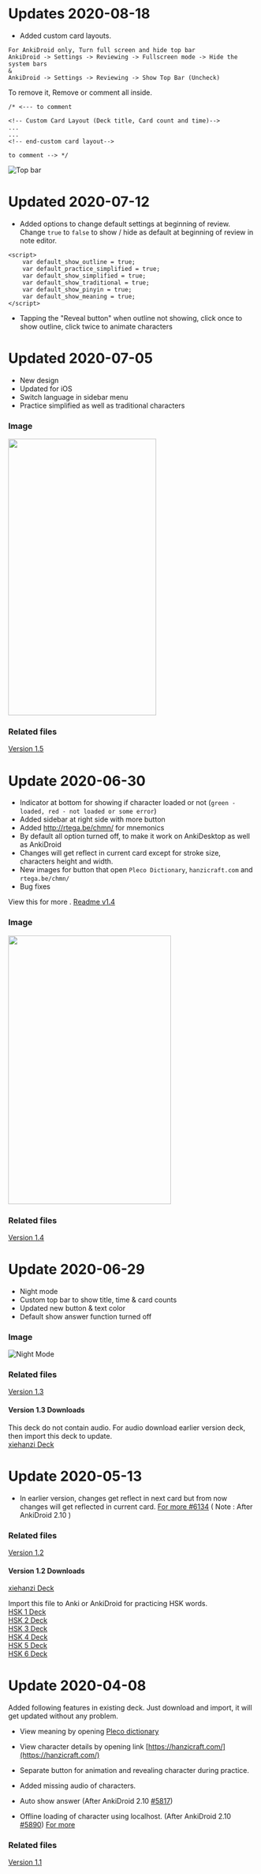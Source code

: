 # Updates 2020-08-18
- Added custom card layouts. 
```
For AnkiDroid only, Turn full screen and hide top bar
AnkiDroid -> Settings -> Reviewing -> Fullscreen mode -> Hide the system bars
&
AnkiDroid -> Settings -> Reviewing -> Show Top Bar (Uncheck)
```

To remove it, Remove or comment all inside.
```
/* <--- to comment

<!-- Custom Card Layout (Deck title, Card count and time)-->
...
...
<!-- end-custom card layout-->

to comment --> */
```

![Top bar](https://raw.githubusercontent.com/krmanik/Anki-xiehanzi/master/image/night_mode.PNG)

# Updated 2020-07-12
- Added options to change default settings at beginning of review.
Change ```true``` to ```false``` to show / hide as default at beginning of review in note editor.
```
<script>
    var default_show_outline = true;
    var default_practice_simplified = true;
    var default_show_simplified = true;
    var default_show_traditional = true;
    var default_show_pinyin = true;
    var default_show_meaning = true;
</script>
```
- Tapping the "Reveal button" when outline not showing, click once to show outline, click twice to animate characters

# Updated 2020-07-05
- New design
- Updated for iOS
- Switch language in sidebar menu
- Practice simplified as well as traditional characters

### Image 
<img src="https://raw.githubusercontent.com/krmanik/Anki-xiehanzi/master/image/new_design.png" height="560" width="300"></img>

### Related files

[Version 1.5](https://github.com/krmanik/Anki-xiehanzi/tree/master/Versions/Version%201.5)

# Update 2020-06-30
- Indicator at bottom for showing if character loaded or not (```green - loaded, red - not loaded or some error```)
- Added sidebar at right side with more button
- Added http://rtega.be/chmn/ for mnemonics
- By default all option turned off, to make it work on AnkiDesktop as well as AnkiDroid
- Changes will get reflect in current card except for stroke size, characters height and width.
- New images for button that open ```Pleco Dictionary```, ```hanzicraft.com``` and ```rtega.be/chmn/``` 
- Bug fixes

View this for more . [Readme v1.4](https://github.com/krmanik/Anki-xiehanzi/blob/master/Versions/Version%201.4/README.md)

### Image 
<img src="https://raw.githubusercontent.com/krmanik/Anki-xiehanzi/master/image/xiehanzi_v1.4.PNG" height="544" width="330"></img>

### Related files

[Version 1.4](https://github.com/krmanik/Anki-xiehanzi/tree/master/Versions/Version%201.4)

# Update 2020-06-29
- Night mode 
- Custom top bar to show title, time & card counts
- Updated new button & text color
- Default show answer function turned off

### Image

![Night Mode](https://raw.githubusercontent.com/krmanik/Anki-xiehanzi/master/image/night_mode.PNG)

### Related files

[Version 1.3](https://github.com/krmanik/Anki-xiehanzi/tree/master/Versions/Version%201.3)

#### Version 1.3 Downloads
This deck do not contain audio. For audio download earlier version deck, then import this deck to update.
<br>[xiehanzi Deck](https://github.com/krmanik/Anki-xiehanzi/blob/master/Versions/Version%201.3/xiehanzi_v1.3.apkg?raw=true)


# Update 2020-05-13
- In earlier version, changes get reflect in next card but from now changes will get reflected in current card. [For more #6134](https://github.com/ankidroid/Anki-Android/pull/6134)
( Note : After AnkiDroid 2.10 )

### Related files
[Version 1.2](https://github.com/krmanik/Anki-xiehanzi/tree/master/Versions/version%201.2)

#### Version 1.2 Downloads
[xiehanzi Deck](https://github.com/krmanik/Anki-xiehanzi/blob/master/Versions/version%201.2/xiehanzi.apkg?raw=true)

Import this file to Anki or AnkiDroid for practicing HSK words.
<br>[HSK 1 Deck](https://github.com/krmanik/Anki-xiehanzi/blob/master/xiehanzi%20Anki%20Deck/xiehanzi__HSK1.apkg?raw=true)
<br>[HSK 2 Deck](https://github.com/krmanik/Anki-xiehanzi/blob/master/xiehanzi%20Anki%20Deck/xiehanzi__HSK2.apkg?raw=true)
<br>[HSK 3 Deck](https://github.com/krmanik/Anki-xiehanzi/blob/master/xiehanzi%20Anki%20Deck/xiehanzi__HSK3.apkg?raw=true)
<br>[HSK 4 Deck](https://github.com/krmanik/Anki-xiehanzi/blob/master/xiehanzi%20Anki%20Deck/xiehanzi__HSK4.apkg?raw=true)
<br>[HSK 5 Deck](https://github.com/krmanik/Anki-xiehanzi/blob/master/xiehanzi%20Anki%20Deck/xiehanzi__HSK5.apkg?raw=true)
<br>[HSK 6 Deck](https://github.com/krmanik/Anki-xiehanzi/blob/master/xiehanzi%20Anki%20Deck/xiehanzi__HSK6.apkg?raw=true)

# Update 2020-04-08
Added following features in existing deck. Just download and import, it will get updated without any problem.
- View meaning by opening [Pleco dictionary](https://www.pleco.com/)
- View character details by opening link [https://hanzicraft.com/](https://hanzicraft.com/) 
- Separate button for animation and revealing character during practice. 
- Added missing audio of characters.

- Auto show answer (After AnkiDroid 2.10 [#5817](https://github.com/ankidroid/Anki-Android/pull/5817))
- Offline loading of character using localhost. (After AnkiDroid 2.10 [#5890](https://github.com/ankidroid/Anki-Android/pull/5890)) [For more](https://github.com/krmanik/Anki-xiehanzi/blob/master/Load%20hanzi%20data%20offline.md) 

### Related files 
[Version 1.1](https://github.com/krmanik/Anki-xiehanzi/tree/master/Versions/version%201.1)

